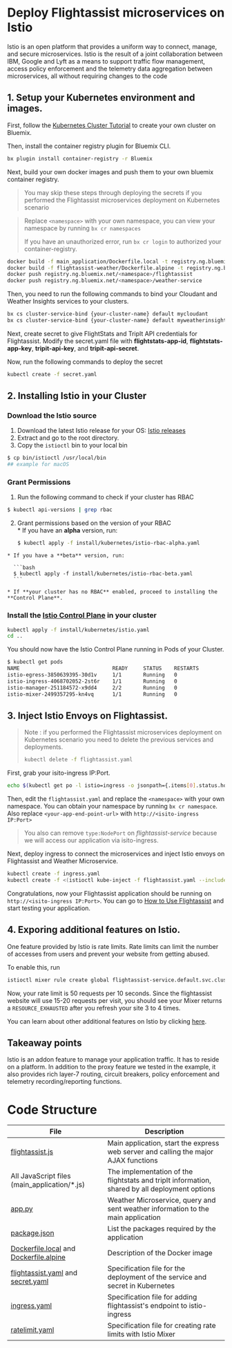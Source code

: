 # Deploy Flightassist microservices on Istio

Istio is an open platform that provides a uniform way to connect, manage, and secure microservices. Istio is the result of a joint collaboration between IBM, Google and Lyft as a means to support traffic flow management, access policy enforcement and the telemetry data aggregation between microservices, all without requiring changes to the code

## 1. Setup your Kubernetes environment and images.

First, follow the [Kubernetes Cluster Tutorial](https://github.com/IBM/container-journey-template) to create your own cluster on Bluemix.

Then, install the container registry plugin for Bluemix CLI.

```bash
bx plugin install container-registry -r Bluemix
```
Next, build your own docker images and push them to your own bluemix container registry.
> You may skip these steps through deploying the secrets if you performed the Flightassist microservices deployment on Kubernetes scenario

> Replace `<namespace>` with your own namespace, you can view your namespace by running `bx cr namespaces`
>
> If you have an unauthorized error, run `bx cr login` to authorized your container-registry.

```bash
docker build -f main_application/Dockerfile.local -t registry.ng.bluemix.net/<namespace>/flightassist main_application
docker build -f flightassist-weather/Dockerfile.alpine -t registry.ng.bluemix.net/<namespace>/weather-service flightassist-weather
docker push registry.ng.bluemix.net/<namespace>/flightassist
docker push registry.ng.bluemix.net/<namespace>/weather-service
```

Then, you need to run the following commands to bind your Cloudant and Weather Insights services to your clusters.

```bash
bx cs cluster-service-bind {your-cluster-name} default mycloudant
bx cs cluster-service-bind {your-cluster-name} default myweatherinsights
```
Next, create secret to give FlightStats and TripIt API credentials for Flightassist. Modify the secret.yaml file with **flightstats-app-id**, **flightstats-app-key**, **tripit-api-key**, and **tripit-api-secret**.

Now, run the following commands to deploy the secret

```bash
kubectl create -f secret.yaml
```

## 2. Installing Istio in your Cluster

### Download the Istio source
  1. Download the latest Istio release for your OS: [Istio releases](https://github.com/istio/istio/releases)  
  2. Extract and go to the root directory.
  3. Copy the `istioctl` bin to your local bin  
  ```bash
  $ cp bin/istioctl /usr/local/bin
  ## example for macOS
  ```

### Grant Permissions  
  1. Run the following command to check if your cluster has RBAC  
  ```bash
  $ kubectl api-versions | grep rbac
  ```  
  2. Grant permissions based on the version of your RBAC  
    * If you have an **alpha** version, run:

      ```bash
      $ kubectl apply -f install/kubernetes/istio-rbac-alpha.yaml
      ```

    * If you have a **beta** version, run:

      ```bash
      $ kubectl apply -f install/kubernetes/istio-rbac-beta.yaml
      ```

    * If **your cluster has no RBAC** enabled, proceed to installing the **Control Plane**.

### Install the [Istio Control Plane](https://istio.io/docs/concepts/what-is-istio/overview.html#architecture) in your cluster  
```bash
kubectl apply -f install/kubernetes/istio.yaml
cd ..
```
You should now have the Istio Control Plane running in Pods of your Cluster.
```bash
$ kubectl get pods
NAME                              READY     STATUS    RESTARTS
istio-egress-3850639395-30d1v     1/1       Running   0       
istio-ingress-4068702052-2st6r    1/1       Running   0       
istio-manager-251184572-x9dd4     2/2       Running   0       
istio-mixer-2499357295-kn4vq      1/1       Running   0       
```

## 3. Inject Istio Envoys on Flightassist.

> Note : if you performed the Flightassist microservices deployment on Kubernetes scenario you need to delete the previous services and deployments.
>
> ```bash
> kubectl delete -f flightassist.yaml
> ```

First, grab your isito-ingress IP:Port.

```bash
echo $(kubectl get po -l istio=ingress -o jsonpath={.items[0].status.hostIP}):$(kubectl get svc istio-ingress -o jsonpath={.spec.ports[0].nodePort})
```

Then, edit the `flightassist.yaml` and replace the ```<namespace>``` with your own namespace. You can obtain your namespace by running `bx cr namespace`. Also replace `<your-app-end-point-url>` with `http://<isito-ingress IP:Port>`
> You also can remove `type:NodePort` on *flightassist-service* because we will access our application via isito-ingress.

Next, deploy ingress to connect the microservices and inject Istio envoys on Flightassist and Weather Microservice.

```bash
kubectl create -f ingress.yaml
kubectl create -f <(istioctl kube-inject -f flightassist.yaml --includeIPRanges=172.30.0.0/16,172.20.0.0/16)
```

Congratulations, now your Flightassist application should be running on `http://<isito-ingress IP:Port>`. You can go to [How to Use Flightassist](https://github.com/IBM/Microservices-deployment-with-PaaS-Containers-and-Serverless-Platforms#how-to-use-flightassist) and start testing your application.


## 4. Exporing additional features on Istio.

One feature provided by Istio is rate limits. Rate limits can limit the number of accesses from users and prevent your website from getting abused.

To enable this, run

```bash
istioctl mixer rule create global flightassist-service.default.svc.cluster.local -f ratelimit.yaml
```

Now, your rate limit is 50 requests per 10 seconds. Since the flightassist website will use 15-20 requests per visit, you should see your Mixer returns a `RESOURCE_EXHAUSTED` after you refresh your site 3 to 4 times.

You can learn about other additional features on Istio by clicking [here](https://istio.io/docs/tasks/index.html).

## Takeaway points
Istio is an addon feature to manage your application traffic. It has to reside on a platform. In addition to the proxy feature we tested in the example, it also provides rich layer-7 routing, circuit breakers, policy enforcement and telemetry recording/reporting functions.


# Code Structure

| File                                     | Description                              |
| ---------------------------------------- | ---------------------------------------- |
| [flightassist.js](../main_application/flightassist.js)       | Main application, start the express web server and calling the major AJAX functions|
| All JavaScript files (main_application/*.js)         | The implementation of the flightstats and tripIt information, shared by all deployment options |
| [app.py](../flightassist-weather/scr/app.py) | Weather Microservice, query and sent weather information to the main application |
| [package.json](../main_application/package.json)         | List the packages required by the application |
| [Dockerfile.local](../main_application/Dockerfile.local) and [Dockerfile.alpine](../flightassist-weather/Dockerfile.alpine) | Description of the Docker image |
| [flightassist.yaml](../flightassist.yaml) and [secret.yaml](../secret.yaml)| Specification file for the deployment of the service and secret in Kubernetes |
| [ingress.yaml](../ingress.yaml)| Specification file for adding flightassist's endpoint to istio-ingress|
| [ratelimit.yaml](../ratelimit.yaml) | Specification file for creating rate limits with Istio Mixer|
